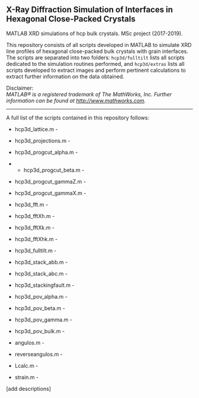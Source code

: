 ## X-Ray Diffraction Simulation of Interfaces in Hexagonal Close-Packed Crystals

MATLAB XRD simulations of hcp bulk crystals. MSc project (2017-2019).

This repository consists of all scripts developed in MATLAB to simulate XRD line profiles of hexagonal close-packed bulk crystals with grain interfaces. The scripts are separated into two folders: `hcp3d/fulltilt` lists all scripts dedicated to the simulation routines performed, and `hcp3d/extras` lists all scripts developed to extract images and perform pertinent calculations to extract further information on the data obtained.

Disclaimer:  
_MATLAB® is a registered trademark of The MathWorks, Inc. Further information can be found at http://www.mathworks.com._

---

A full list of the scripts contained in this repository follows:

* hcp3d_lattice.m -
* hcp3d_projections.m -
* hcp3d_progcut_alpha.m -
* * hcp3d_progcut_beta.m -
* hcp3d_progcut_gammaZ.m -
* hcp3d_progcut_gammaX.m -
* hcp3d_fft.m -  
* hcp3d_fftXh.m -  
* hcp3d_fftXk.m -  
* hcp3d_fftXhk.m -  
* hcp3d_fulltilt.m -  
* hcp3d_stack_abb.m -  
* hcp3d_stack_abc.m -  
* hcp3d_stackingfault.m -  

* hcp3d_pov_alpha.m -  
* hcp3d_pov_beta.m -  
* hcp3d_pov_gamma.m -  
* hcp3d_pov_bulk.m -  

* angulos.m -  
* reverseangulos.m -  
* Lcalc.m -  
* strain.m -  

[add descriptions]
